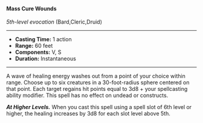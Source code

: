 #### Mass Cure Wounds
*5th-level evocation* (Bard,Cleric,Druid)
___
- **Casting Time:** 1 action
- **Range:** 60 feet
- **Components:** V, S
- **Duration:** Instantaneous
---
A wave of healing energy washes out from a point of your choice within range. Choose up to six creatures in a 30-foot-radius sphere centered on that point. Each target regains hit points equal to 3d8 + your spellcasting ability modifier. This spell has no effect on undead or constructs.

***At Higher Levels.*** When you cast this spell using a spell slot of 6th level or higher, the healing increases by 3d8 for each slot level above 5th.